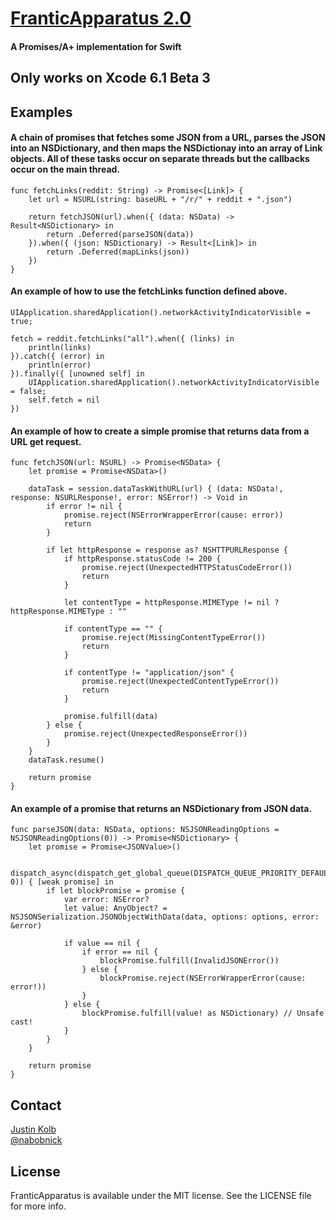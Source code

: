 # [FranticApparatus 2.0](https://github.com/jkolb/FranticApparatus)

#### A Promises/A+ implementation for Swift

## Only works on Xcode 6.1 Beta 3

## Examples

#### A chain of promises that fetches some JSON from a URL, parses the JSON into an NSDictionary, and then maps the NSDictionay into an array of Link objects. All of these tasks occur on separate threads but the callbacks occur on the main thread.

    func fetchLinks(reddit: String) -> Promise<[Link]> {
        let url = NSURL(string: baseURL + "/r/" + reddit + ".json")
        
        return fetchJSON(url).when({ (data: NSData) -> Result<NSDictionary> in
            return .Deferred(parseJSON(data))
        }).when({ (json: NSDictionary) -> Result<[Link]> in
            return .Deferred(mapLinks(json))
        })
    }

#### An example of how to use the fetchLinks function defined above.

    UIApplication.sharedApplication().networkActivityIndicatorVisible = true;
        
    fetch = reddit.fetchLinks("all").when({ (links) in
		println(links)
    }).catch({ (error) in
		println(error)
    }).finally({ [unowned self] in
        UIApplication.sharedApplication().networkActivityIndicatorVisible = false;
        self.fetch = nil
    })

#### An example of how to create a simple promise that returns data from a URL get request.

    func fetchJSON(url: NSURL) -> Promise<NSData> {
        let promise = Promise<NSData>()
        
        dataTask = session.dataTaskWithURL(url) { (data: NSData!, response: NSURLResponse!, error: NSError!) -> Void in
            if error != nil {
                promise.reject(NSErrorWrapperError(cause: error))
                return
            }
            
            if let httpResponse = response as? NSHTTPURLResponse {
                if httpResponse.statusCode != 200 {
                    promise.reject(UnexpectedHTTPStatusCodeError())
                    return
                }
                
                let contentType = httpResponse.MIMEType != nil ? httpResponse.MIMEType : ""
                
                if contentType == "" {
                    promise.reject(MissingContentTypeError())
                    return
                }
                
                if contentType != "application/json" {
                    promise.reject(UnexpectedContentTypeError())
                    return
                }
                
                promise.fulfill(data)
            } else {
                promise.reject(UnexpectedResponseError())
            }
        }
        dataTask.resume()
        
        return promise
    }

#### An example of a promise that returns an NSDictionary from JSON data.

    func parseJSON(data: NSData, options: NSJSONReadingOptions = NSJSONReadingOptions(0)) -> Promise<NSDictionary> {
        let promise = Promise<JSONValue>()
        
        dispatch_async(dispatch_get_global_queue(DISPATCH_QUEUE_PRIORITY_DEFAULT, 0)) { [weak promise] in
            if let blockPromise = promise {
                var error: NSError?
                let value: AnyObject? = NSJSONSerialization.JSONObjectWithData(data, options: options, error: &error)
                
                if value == nil {
                    if error == nil {
                        blockPromise.fulfill(InvalidJSONError())
                    } else {
                        blockPromise.reject(NSErrorWrapperError(cause: error!))
                    }
                } else {
                    blockPromise.fulfill(value! as NSDictionary) // Unsafe cast!
                }
            }
        }
        
        return promise
    }

## Contact

[Justin Kolb](mailto:justin.kolb@franticapparatus.net)  
[@nabobnick](https://twitter.com/nabobnick)

## License

FranticApparatus is available under the MIT license. See the LICENSE file for more info.
